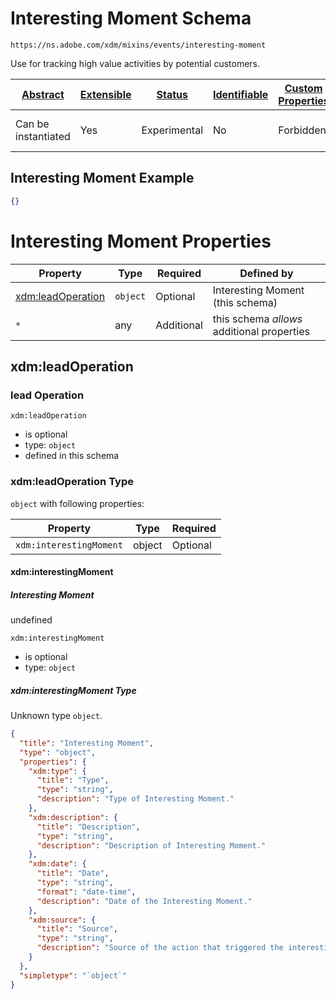 
# Interesting Moment Schema

```
https://ns.adobe.com/xdm/mixins/events/interesting-moment
```

Use for tracking high value activities by potential customers.

| [Abstract](../../../../abstract.md) | [Extensible](../../../../extensions.md) | [Status](../../../../status.md) | [Identifiable](../../../../id.md) | [Custom Properties](../../../../extensions.md) | [Additional Properties](../../../../extensions.md) | Defined In |
|-------------------------------------|-----------------------------------------|---------------------------------|-----------------------------------|------------------------------------------------|----------------------------------------------------|------------|
| Can be instantiated | Yes | Experimental | No | Forbidden | Permitted | [fieldgroups/experience-event/events/interesting-moment.schema.json](fieldgroups/experience-event/events/interesting-moment.schema.json) |

## Interesting Moment Example
```json
{}
```

# Interesting Moment Properties

| Property | Type | Required | Defined by |
|----------|------|----------|------------|
| [xdm:leadOperation](#xdmleadoperation) | `object` | Optional | Interesting Moment (this schema) |
| `*` | any | Additional | this schema *allows* additional properties |

## xdm:leadOperation
### lead Operation

`xdm:leadOperation`
* is optional
* type: `object`
* defined in this schema

### xdm:leadOperation Type


`object` with following properties:


| Property | Type | Required |
|----------|------|----------|
| `xdm:interestingMoment`| object | Optional |



#### xdm:interestingMoment
##### Interesting Moment

undefined

`xdm:interestingMoment`
* is optional
* type: `object`

##### xdm:interestingMoment Type

Unknown type `object`.

```json
{
  "title": "Interesting Moment",
  "type": "object",
  "properties": {
    "xdm:type": {
      "title": "Type",
      "type": "string",
      "description": "Type of Interesting Moment."
    },
    "xdm:description": {
      "title": "Description",
      "type": "string",
      "description": "Description of Interesting Moment."
    },
    "xdm:date": {
      "title": "Date",
      "type": "string",
      "format": "date-time",
      "description": "Date of the Interesting Moment."
    },
    "xdm:source": {
      "title": "Source",
      "type": "string",
      "description": "Source of the action that triggered the interesting moment."
    }
  },
  "simpletype": "`object`"
}
```









